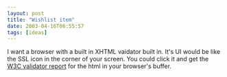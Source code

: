 ```yaml
---
layout: post
title: "Wishlist item"
date: 2003-04-16T06:55:57
tags: [ideas]
---
```


I want a browser with a built in XHTML vaidator built in. It's UI would be like the SSL icon in the corner of your screen. You could click it and get the [W3C validator report][1] for the html in your browser's buffer.

   [1]: http://validator.w3.org/
